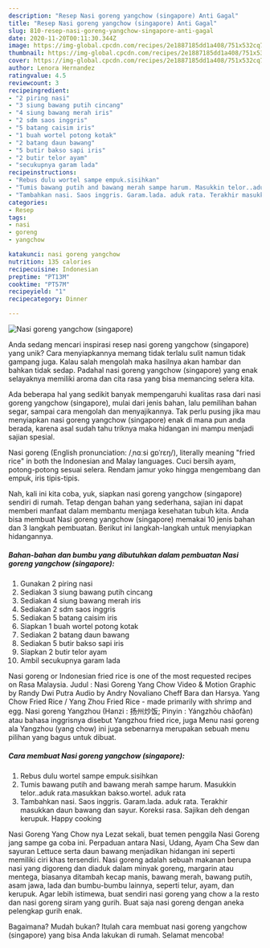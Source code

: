 ```yaml
---
description: "Resep Nasi goreng yangchow (singapore) Anti Gagal"
title: "Resep Nasi goreng yangchow (singapore) Anti Gagal"
slug: 810-resep-nasi-goreng-yangchow-singapore-anti-gagal
date: 2020-11-20T00:11:30.344Z
image: https://img-global.cpcdn.com/recipes/2e1887185dd1a408/751x532cq70/nasi-goreng-yangchow-singapore-foto-resep-utama.jpg
thumbnail: https://img-global.cpcdn.com/recipes/2e1887185dd1a408/751x532cq70/nasi-goreng-yangchow-singapore-foto-resep-utama.jpg
cover: https://img-global.cpcdn.com/recipes/2e1887185dd1a408/751x532cq70/nasi-goreng-yangchow-singapore-foto-resep-utama.jpg
author: Lenora Hernandez
ratingvalue: 4.5
reviewcount: 3
recipeingredient:
- "2 piring nasi"
- "3 siung bawang putih cincang"
- "4 siung bawang merah iris"
- "2 sdm saos inggris"
- "5 batang caisim iris"
- "1 buah wortel potong kotak"
- "2 batang daun bawang"
- "5 butir bakso sapi iris"
- "2 butir telor ayam"
- "secukupnya garam lada"
recipeinstructions:
- "Rebus dulu wortel sampe empuk.sisihkan"
- "Tumis bawang putih and bawang merah sampe harum. Masukkin telor..aduk rata.masukkan bakso.wortel. aduk rata"
- "Tambahkan nasi. Saos inggris. Garam.lada. aduk rata. Terakhir masukkan daun bawang dan sayur. Koreksi rasa. Sajikan deh dengan kerupuk. Happy cooking"
categories:
- Resep
tags:
- nasi
- goreng
- yangchow

katakunci: nasi goreng yangchow 
nutrition: 135 calories
recipecuisine: Indonesian
preptime: "PT13M"
cooktime: "PT57M"
recipeyield: "1"
recipecategory: Dinner

---
```



![Nasi goreng yangchow (singapore)](https://img-global.cpcdn.com/recipes/2e1887185dd1a408/751x532cq70/nasi-goreng-yangchow-singapore-foto-resep-utama.jpg)

Anda sedang mencari inspirasi resep nasi goreng yangchow (singapore) yang unik? Cara menyiapkannya memang tidak terlalu sulit namun tidak gampang juga. Kalau salah mengolah maka hasilnya akan hambar dan bahkan tidak sedap. Padahal nasi goreng yangchow (singapore) yang enak selayaknya memiliki aroma dan cita rasa yang bisa memancing selera kita.

Ada beberapa hal yang sedikit banyak mempengaruhi kualitas rasa dari nasi goreng yangchow (singapore), mulai dari jenis bahan, lalu pemilihan bahan segar, sampai cara mengolah dan menyajikannya. Tak perlu pusing jika mau menyiapkan nasi goreng yangchow (singapore) enak di mana pun anda berada, karena asal sudah tahu triknya maka hidangan ini mampu menjadi sajian spesial.

Nasi goreng (English pronunciation: /ˌnɑːsi ɡɒˈrɛŋ/), literally meaning &#34;fried rice&#34; in both the Indonesian and Malay languages. Cuci bersih ayam, potong-potong sesuai selera. Rendam jamur yoko hingga mengembang dan empuk, iris tipis-tipis.


Nah, kali ini kita coba, yuk, siapkan nasi goreng yangchow (singapore) sendiri di rumah. Tetap dengan bahan yang sederhana, sajian ini dapat memberi manfaat dalam membantu menjaga kesehatan tubuh kita. Anda bisa membuat Nasi goreng yangchow (singapore) memakai 10 jenis bahan dan 3 langkah pembuatan. Berikut ini langkah-langkah untuk menyiapkan hidangannya.

<!--inarticleads1-->

##### Bahan-bahan dan bumbu yang dibutuhkan dalam pembuatan Nasi goreng yangchow (singapore):

1. Gunakan 2 piring nasi
1. Sediakan 3 siung bawang putih cincang
1. Sediakan 4 siung bawang merah iris
1. Sediakan 2 sdm saos inggris
1. Sediakan 5 batang caisim iris
1. Siapkan 1 buah wortel potong kotak
1. Sediakan 2 batang daun bawang
1. Sediakan 5 butir bakso sapi iris
1. Siapkan 2 butir telor ayam
1. Ambil secukupnya garam lada


Nasi goreng or Indonesian fried rice is one of the most requested recipes on Rasa Malaysia. Judul : Nasi Goreng Yang Chow Video &amp; Motion Graphic by Randy Dwi Putra Audio by Andry Novaliano Cheff Bara dan Harsya. Yang Chow Fried Rice / Yang Zhou Fried Rice - made primarily with shrimp and egg. Nasi goreng Yangzhou (Hanzi : 扬州炒饭; Pinyin : Yángzhōu chǎofàn) atau bahasa inggrisnya disebut Yangzhou fried rice, juga Menu nasi goreng ala Yangzhou (yang chow) ini juga sebenarnya merupakan sebuah menu pilihan yang bagus untuk dibuat. 

<!--inarticleads2-->

##### Cara membuat Nasi goreng yangchow (singapore):

1. Rebus dulu wortel sampe empuk.sisihkan
1. Tumis bawang putih and bawang merah sampe harum. Masukkin telor..aduk rata.masukkan bakso.wortel. aduk rata
1. Tambahkan nasi. Saos inggris. Garam.lada. aduk rata. Terakhir masukkan daun bawang dan sayur. Koreksi rasa. Sajikan deh dengan kerupuk. Happy cooking


Nasi Goreng Yang Chow nya Lezat sekali, buat temen penggila Nasi Goreng jang sampe ga coba ini. Perpaduan antara Nasi, Udang, Ayam Cha Sew dan sayuran Lettuce serta daun bawang menjadikan hidangan ini seperti memiliki ciri khas tersendiri. Nasi goreng adalah sebuah makanan berupa nasi yang digoreng dan diaduk dalam minyak goreng, margarin atau mentega, biasanya ditambah kecap manis, bawang merah, bawang putih, asam jawa, lada dan bumbu-bumbu lainnya, seperti telur, ayam, dan kerupuk. Agar lebih istimewa, buat sendiri nasi goreng yang chow a la resto dan nasi goreng siram yang gurih. Buat saja nasi goreng dengan aneka pelengkap gurih enak. 

Bagaimana? Mudah bukan? Itulah cara membuat nasi goreng yangchow (singapore) yang bisa Anda lakukan di rumah. Selamat mencoba!
